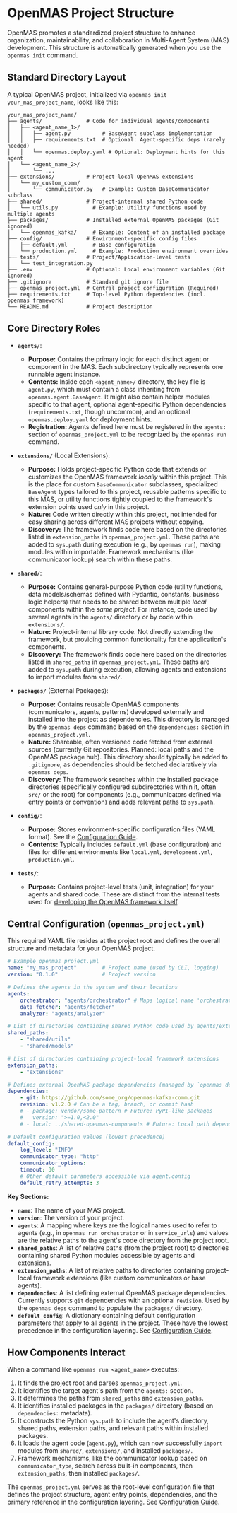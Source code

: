 # OpenMAS Project Structure

OpenMAS promotes a standardized project structure to enhance organization, maintainability, and collaboration in Multi-Agent System (MAS) development. This structure is automatically generated when you use the `openmas init` command.

## Standard Directory Layout

A typical OpenMAS project, initialized via `openmas init your_mas_project_name`, looks like this:

    your_mas_project_name/
    ├── agents/              # Code for individual agents/components
    │   ├── <agent_name_1>/
    │   │   ├── agent.py          # BaseAgent subclass implementation
    │   │   ├── requirements.txt  # Optional: Agent-specific deps (rarely needed)
    │   │   └── openmas.deploy.yaml # Optional: Deployment hints for this agent
    │   └── <agent_name_2>/
    │       └── ...
    ├── extensions/          # Project-local OpenMAS extensions
    │   └── my_custom_comm/
    │       └── communicator.py   # Example: Custom BaseCommunicator subclass
    ├── shared/              # Project-internal shared Python code
    │   └── utils.py           # Example: Utility functions used by multiple agents
    ├── packages/            # Installed external OpenMAS packages (Git ignored)
    │   └── openmas_kafka/     # Example: Content of an installed package
    ├── config/              # Environment-specific config files
    │   ├── default.yml        # Base configuration
    │   └── production.yml     # Example: Production environment overrides
    ├── tests/               # Project/Application-level tests
    │   └── test_integration.py
    ├── .env                 # Optional: Local environment variables (Git ignored)
    ├── .gitignore           # Standard git ignore file
    ├── openmas_project.yml  # Central project configuration (Required)
    ├── requirements.txt     # Top-level Python dependencies (incl. openmas framework)
    └── README.md            # Project description

## Core Directory Roles

* **`agents/`**:
    * **Purpose:** Contains the primary logic for each distinct agent or component in the MAS. Each subdirectory typically represents one runnable agent instance.
    * **Contents:** Inside each `<agent_name>/` directory, the key file is `agent.py`, which must contain a class inheriting from `openmas.agent.BaseAgent`. It might also contain helper modules specific to that agent, optional agent-specific Python dependencies (`requirements.txt`, though uncommon), and an optional `openmas.deploy.yaml` for deployment hints.
    * **Registration:** Agents defined here must be registered in the `agents:` section of `openmas_project.yml` to be recognized by the `openmas run` command.

* **`extensions/`** (Local Extensions):
    * **Purpose:** Holds project-specific Python code that extends or customizes the OpenMAS framework *locally* within this project. This is the place for custom `BaseCommunicator` subclasses, specialized `BaseAgent` types tailored to this project, reusable patterns specific to this MAS, or utility functions tightly coupled to the framework's extension points used *only* in this project.
    * **Nature:** Code written directly within this project, not intended for easy sharing across different MAS projects without copying.
    * **Discovery:** The framework finds code here based on the directories listed in `extension_paths` in `openmas_project.yml`. These paths are added to `sys.path` during execution (e.g., by `openmas run`), making modules within importable. Framework mechanisms (like communicator lookup) search within these paths.

* **`shared/`**:
    * **Purpose:** Contains general-purpose Python code (utility functions, data models/schemas defined with Pydantic, constants, business logic helpers) that needs to be shared between multiple *local* components within the *same project*. For instance, code used by several agents in the `agents/` directory or by code within `extensions/`.
    * **Nature:** Project-internal library code. Not directly extending the framework, but providing common functionality for the application's components.
    * **Discovery:** The framework finds code here based on the directories listed in `shared_paths` in `openmas_project.yml`. These paths are added to `sys.path` during execution, allowing agents and extensions to import modules from `shared/`.

* **`packages/`** (External Packages):
    * **Purpose:** Contains reusable OpenMAS components (communicators, agents, patterns) developed externally and installed into the project as dependencies. This directory is managed by the `openmas deps` command based on the `dependencies:` section in `openmas_project.yml`.
    * **Nature:** Shareable, often versioned code fetched from external sources (currently Git repositories. Planned: local paths and the OpenMAS package hub). This directory should typically be added to `.gitignore`, as dependencies should be fetched declaratively via `openmas deps`.
    * **Discovery:** The framework searches within the installed package directories (specifically configured subdirectories within it, often `src/` or the root) for components (e.g., communicators defined via entry points or convention) and adds relevant paths to `sys.path`.

* **`config/`**:
    * **Purpose:** Stores environment-specific configuration files (YAML format). See the [Configuration Guide](guides/configuration.md).
    * **Contents:** Typically includes `default.yml` (base configuration) and files for different environments like `local.yml`, `development.yml`, `production.yml`.

* **`tests/`**:
    * **Purpose:** Contains project-level tests (unit, integration) for your agents and shared code. These are distinct from the internal tests used for [developing the OpenMAS framework itself](contributing.md).

## Central Configuration (`openmas_project.yml`)

This required YAML file resides at the project root and defines the overall structure and metadata for your OpenMAS project.

```yaml
# Example openmas_project.yml
name: "my_mas_project"        # Project name (used by CLI, logging)
version: "0.1.0"              # Project version

# Defines the agents in the system and their locations
agents:
    orchestrator: "agents/orchestrator" # Maps logical name 'orchestrator' to its code path
    data_fetcher: "agents/fetcher"
    analyzer: "agents/analyzer"

# List of directories containing shared Python code used by agents/extensions
shared_paths:
    - "shared/utils"
    - "shared/models"

# List of directories containing project-local framework extensions
extension_paths:
    - "extensions"

# Defines external OpenMAS package dependencies (managed by `openmas deps`)
dependencies:
    - git: https://github.com/some_org/openmas-kafka-comm.git
    revision: v1.2.0 # Can be a tag, branch, or commit hash
    # - package: vendor/some-pattern # Future: PyPI-like packages
    #   version: ">=1.0,<2.0"
    # - local: ../shared-openmas-components # Future: Local path dependencies

# Default configuration values (lowest precedence)
default_config:
    log_level: "INFO"
    communicator_type: "http"
    communicator_options:
    timeout: 30
    # Other default parameters accessible via agent.config
    default_retry_attempts: 3
```

**Key Sections:**

* **`name`**: The name of your MAS project.
* **`version`**: The version of your project.
* **`agents`**: A mapping where keys are the logical names used to refer to agents (e.g., in `openmas run orchestrator` or in `service_urls`) and values are the relative paths to the agent's code directory from the project root.
* **`shared_paths`**: A list of relative paths (from the project root) to directories containing shared Python modules accessible by agents and extensions.
* **`extension_paths`**: A list of relative paths to directories containing project-local framework extensions (like custom communicators or base agents).
* **`dependencies`**: A list defining external OpenMAS package dependencies. Currently supports `git` dependencies with an optional `revision`. Used by the `openmas deps` command to populate the `packages/` directory.
* **`default_config`**: A dictionary containing default configuration parameters that apply to all agents in the project. These have the lowest precedence in the configuration layering. See [Configuration Guide](guides/configuration.md).

## How Components Interact

When a command like `openmas run <agent_name>` executes:

1.  It finds the project root and parses `openmas_project.yml`.
2.  It identifies the target agent's path from the `agents:` section.
3.  It determines the paths from `shared_paths` and `extension_paths`.
4.  It identifies installed packages in the `packages/` directory (based on `dependencies:` metadata).
5.  It constructs the Python `sys.path` to include the agent's directory, shared paths, extension paths, and relevant paths within installed packages.
6.  It loads the agent code (`agent.py`), which can now successfully `import` modules from `shared/`, `extensions/`, and installed `packages/`.
7.  Framework mechanisms, like the communicator lookup based on `communicator_type`, search across built-in components, then `extension_paths`, then installed `packages/`.

The `openmas_project.yml` serves as the root-level configuration file that defines the project structure, agent entry points, dependencies, and the primary reference in the configuration layering. See [Configuration Guide](guides/configuration.md).
